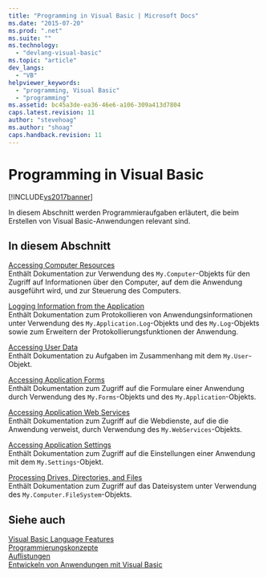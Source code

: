 ```yaml
---
title: "Programming in Visual Basic | Microsoft Docs"
ms.date: "2015-07-20"
ms.prod: ".net"
ms.suite: ""
ms.technology: 
  - "devlang-visual-basic"
ms.topic: "article"
dev_langs: 
  - "VB"
helpviewer_keywords: 
  - "programming, Visual Basic"
  - "programming"
ms.assetid: bc45a3de-ea36-46e6-a106-309a413d7804
caps.latest.revision: 11
author: "stevehoag"
ms.author: "shoag"
caps.handback.revision: 11
---
```

# Programming in Visual Basic
[!INCLUDE[vs2017banner](~/includes/vs2017banner.md)]

In diesem Abschnitt werden Programmieraufgaben erläutert, die beim Erstellen von Visual Basic\-Anwendungen relevant sind.  
  
## In diesem Abschnitt  
 [Accessing Computer Resources](../../../visual-basic/developing-apps/programming/computer-resources/index.md)  
 Enthält Dokumentation zur Verwendung des `My.Computer`\-Objekts für den Zugriff auf Informationen über den Computer, auf dem die Anwendung ausgeführt wird, und zur Steuerung des Computers.  
  
 [Logging Information from the Application](../../../visual-basic/developing-apps/programming/log-info/logging-information-from-the-application.md)  
 Enthält Dokumentation zum Protokollieren von Anwendungsinformationen unter Verwendung des `My.Application.Log`\-Objekts und des `My.Log`\-Objekts sowie zum Erweitern der Protokollierungsfunktionen der Anwendung.  
  
 [Accessing User Data](../../../visual-basic/developing-apps/programming/accessing-user-data.md)  
 Enthält Dokumentation zu Aufgaben im Zusammenhang mit dem `My.User`\-Objekt.  
  
 [Accessing Application Forms](../../../visual-basic/developing-apps/programming/accessing-application-forms.md)  
 Enthält Dokumentation zum Zugriff auf die Formulare einer Anwendung durch Verwendung des `My.Forms`\-Objekts und des `My.Application`\-Objekts.  
  
 [Accessing Application Web Services](../../../visual-basic/developing-apps/programming/accessing-application-web-services.md)  
 Enthält Dokumentation zum Zugriff auf die Webdienste, auf die die Anwendung verweist, durch Verwendung des `My.WebServices`\-Objekts.  
  
 [Accessing Application Settings](../../../visual-basic/developing-apps/programming/app-settings/accessing-application-settings.md)  
 Enthält Dokumentation zum Zugriff auf die Einstellungen einer Anwendung mit dem `My.Settings`\-Objekt.  
  
 [Processing Drives, Directories, and Files](../../../visual-basic/developing-apps/programming/drives-directories-files/index.md)  
 Enthält Dokumentation zum Zugriff auf das Dateisystem unter Verwendung des `My.Computer.FileSystem`\-Objekts.  
  
## Siehe auch  
 [Visual Basic Language Features](../../../visual-basic/programming-guide/language-features/index.md)   
 [Programmierungskonzepte](../Topic/Programming%20Concepts.md)   
 [Auflistungen](../Topic/Collections%20\(C%23%20and%20Visual%20Basic\).md)   
 [Entwickeln von Anwendungen mit Visual Basic](../../../visual-basic/developing-apps/index.md)